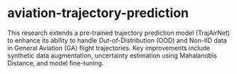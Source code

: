 # aviation-trajectory-prediction
This research extends a pre-trained trajectory prediction model (TrajAirNet) to enhance its ability to handle Out-of-Distribution (OOD) and Non-IID data in General Aviation (GA) flight trajectories. Key improvements include synthetic data augmentation, uncertainty estimation using Mahalanobis Distance, and model fine-tuning.
